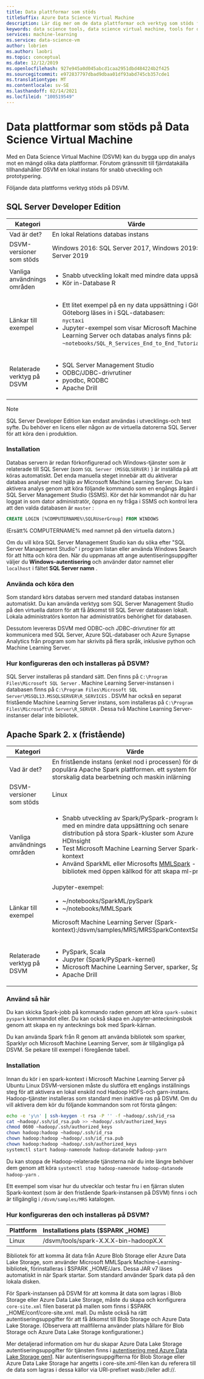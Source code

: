 ```yaml
---
title: Data plattformar som stöds
titleSuffix: Azure Data Science Virtual Machine
description: Lär dig mer om de data plattformar och verktyg som stöds för Azure Data Science Virtual Machine.
keywords: data science tools, data science virtual machine, tools for data science, linux data science
services: machine-learning
ms.service: data-science-vm
author: lobrien
ms.author: laobri
ms.topic: conceptual
ms.date: 12/12/2019
ms.openlocfilehash: 927e945a0d045abcd1caa2951dbd484224b2f425
ms.sourcegitcommit: e972837797dbad9dbaa01df93abd745cb357cde1
ms.translationtype: MT
ms.contentlocale: sv-SE
ms.lasthandoff: 02/14/2021
ms.locfileid: "100519549"
---
```

# <a name="data-platforms-supported-on-the-data-science-virtual-machine"></a>Data plattformar som stöds på Data Science Virtual Machine

Med en Data Science Virtual Machine (DSVM) kan du bygga upp din analys mot en mängd olika data plattformar. Förutom gränssnitt till fjärrdatakälla tillhandahåller DSVM en lokal instans för snabb utveckling och prototypering.

Följande data plattforms verktyg stöds på DSVM.

## <a name="sql-server-developer-edition"></a>SQL Server Developer Edition

| Kategori | Värde |
| ------------- | ------------- |
| Vad är det?   | En lokal Relations databas instans      |
| DSVM-versioner som stöds      | Windows 2016: SQL Server 2017, Windows 2019: SQL Server 2019      |
| Vanliga användnings områden      | <ul><li>Snabb utveckling lokalt med mindre data uppsättning</li><li>Kör in-Database R</li></ul> |
| Länkar till exempel      | <ul><li>Ett litet exempel på en ny data uppsättning i Göteborg i Göteborg läses in i SQL-databasen:<br/>  `nyctaxi`</li><li>Jupyter-exempel som visar Microsoft Machine Learning Server och databas analys finns på:<br/> `~notebooks/SQL_R_Services_End_to_End_Tutorial.ipynb`</li></ul> |
| Relaterade verktyg på DSVM       | <ul><li>SQL Server Management Studio</li><li>ODBC/JDBC-drivrutiner</li><li>pyodbc, RODBC</li><li>Apache Drill</li></ul> |

> [!NOTE]
> SQL Server Developer Edition kan endast användas i utvecklings-och test syfte. Du behöver en licens eller någon av de virtuella datorerna SQL Server för att köra den i produktion.


### <a name="setup"></a>Installation

Databas servern är redan förkonfigurerad och Windows-tjänster som är relaterade till SQL Server (som `SQL Server (MSSQLSERVER)` ) är inställda på att köras automatiskt. Det enda manuella steget innebär att du aktiverar databas analyser med hjälp av Microsoft Machine Learning Server. Du kan aktivera analys genom att köra följande kommando som en engångs åtgärd i SQL Server Management Studio (SSMS). Kör det här kommandot när du har loggat in som dator administratör, öppna en ny fråga i SSMS och kontrol lera att den valda databasen är `master` :

```sql
CREATE LOGIN [%COMPUTERNAME%\SQLRUserGroup] FROM WINDOWS 
```

(Ersätt% COMPUTERNAME% med namnet på den virtuella datorn.)

Om du vill köra SQL Server Management Studio kan du söka efter "SQL Server Management Studio" i program listan eller använda Windows Search för att hitta och köra den. När du uppmanas att ange autentiseringsuppgifter väljer du **Windows-autentisering** och använder dator namnet eller ```localhost``` i fältet **SQL Server namn** .

### <a name="how-to-use-and-run-it"></a>Använda och köra den

Som standard körs databas servern med standard databas instansen automatiskt. Du kan använda verktyg som SQL Server Management Studio på den virtuella datorn för att få åtkomst till SQL Server databasen lokalt. Lokala administratörs konton har administratörs behörighet för databasen.

Dessutom levereras DSVM med ODBC-och JDBC-drivrutiner för att kommunicera med SQL Server, Azure SQL-databaser och Azure Synapse Analytics från program som har skrivits på flera språk, inklusive python och Machine Learning Server.

### <a name="how-is-it-configured-and-installed-on-the-dsvm"></a>Hur konfigureras den och installeras på DSVM? 

 SQL Server installeras på standard sätt. Den finns på `C:\Program Files\Microsoft SQL Server` . Machine Learning Server-instansen i databasen finns på `C:\Program Files\Microsoft SQL Server\MSSQL13.MSSQLSERVER\R_SERVICES` . DSVM har också en separat fristående Machine Learning Server instans, som installeras på `C:\Program Files\Microsoft\R Server\R_SERVER` . Dessa två Machine Learning Server-instanser delar inte bibliotek.


## <a name="apache-spark-2x-standalone"></a>Apache Spark 2. x (fristående)

| Kategori | Värde |
| ------------- | ------------- |
| Vad är det?   | En fristående instans (enkel nod i processen) för den populära Apache Spark plattformen. ett system för snabb, storskalig data bearbetning och maskin inlärning     |
| DSVM-versioner som stöds      | Linux     |
| Vanliga användnings områden      | <ul><li>Snabb utveckling av Spark/PySpark-program lokalt med en mindre data uppsättning och senare distribution på stora Spark-kluster som Azure HDInsight</li><li>Test Microsoft Machine Learning Server Spark-kontext</li><li>Använd SparkML eller Microsofts [MMLSpark](https://github.com/Azure/mmlspark) -bibliotek med öppen källkod för att skapa ml-program</li></ul> |
| Länkar till exempel      |    Jupyter-exempel:<ul><li>~/notebooks/SparkML/pySpark</li><li>~/notebooks/MMLSpark</li></ul><p>Microsoft Machine Learning Server (Spark-kontext):/dsvm/samples/MRS/MRSSparkContextSample.R</p> |
| Relaterade verktyg på DSVM       | <ul><li>PySpark, Scala</li><li>Jupyter (Spark/PySpark-kernel)</li><li>Microsoft Machine Learning Server, sparker, Sparklyr</li><li>Apache Drill</li></ul> |

### <a name="how-to-use-it"></a>Använd så här
Du kan skicka Spark-jobb på kommando raden genom att köra `spark-submit` `pyspark` kommandot eller. Du kan också skapa en Jupyter-anteckningsbok genom att skapa en ny antecknings bok med Spark-kärnan.

Du kan använda Spark från R genom att använda bibliotek som sparker, Sparklyr och Microsoft Machine Learning Server, som är tillgängliga på DSVM. Se pekare till exempel i föregående tabell.

### <a name="setup"></a>Installation
Innan du kör i en spark-kontext i Microsoft Machine Learning Server på Ubuntu Linux DSVM-versionen måste du slutföra ett engångs inställnings steg för att aktivera en lokal enskild nod Hadoop HDFS-och garn-instans. Hadoop-tjänster installeras som standard men inaktive ras på DSVM. Om du vill aktivera dem kör du följande kommandon som rot första gången:

```bash
echo -e 'y\n' | ssh-keygen -t rsa -P '' -f ~hadoop/.ssh/id_rsa
cat ~hadoop/.ssh/id_rsa.pub >> ~hadoop/.ssh/authorized_keys
chmod 0600 ~hadoop/.ssh/authorized_keys
chown hadoop:hadoop ~hadoop/.ssh/id_rsa
chown hadoop:hadoop ~hadoop/.ssh/id_rsa.pub
chown hadoop:hadoop ~hadoop/.ssh/authorized_keys
systemctl start hadoop-namenode hadoop-datanode hadoop-yarn
```

Du kan stoppa de Hadoop-relaterade tjänsterna när du inte längre behöver dem genom att köra ```systemctl stop hadoop-namenode hadoop-datanode hadoop-yarn``` .

Ett exempel som visar hur du utvecklar och testar fru i en fjärran sluten Spark-kontext (som är den fristående Spark-instansen på DSVM) finns i och är tillgänglig i `/dsvm/samples/MRS` katalogen.


### <a name="how-is-it-configured-and-installed-on-the-dsvm"></a>Hur konfigureras den och installeras på DSVM? 
|Plattform|Installations plats ($SPARK _HOME)|
|:--------|:--------|
|Linux   | /dsvm/tools/spark-X.X.X-bin-hadoopX.X|


Bibliotek för att komma åt data från Azure Blob Storage eller Azure Data Lake Storage, som använder Microsoft MMLSpark Machine-Learning-bibliotek, förinstalleras i $SPARK _HOME/Jars. Dessa JAR v7 läses automatiskt in när Spark startar. Som standard använder Spark data på den lokala disken. 

För Spark-instansen på DSVM för att komma åt data som lagras i Blob Storage eller Azure Data Lake Storage, måste du skapa och konfigurera `core-site.xml` filen baserat på mallen som finns i $SPARK _HOME/conf/core-site.xml. mall. Du måste också ha rätt autentiseringsuppgifter för att få åtkomst till Blob Storage och Azure Data Lake Storage. (Observera att mallfilerna använder plats hållare för Blob Storage och Azure Data Lake Storage konfigurationer.)

Mer detaljerad information om hur du skapar Azure Data Lake Storage autentiseringsuppgifter för tjänsten finns i [autentisering med Azure Data Lake Storage gen1](../../data-lake-store/data-lake-store-service-to-service-authenticate-using-active-directory.md). När autentiseringsuppgifterna för Blob Storage eller Azure Data Lake Storage har angetts i core-site.xml-filen kan du referera till de data som lagras i dessa källor via URI-prefixet wasb://eller adl://.